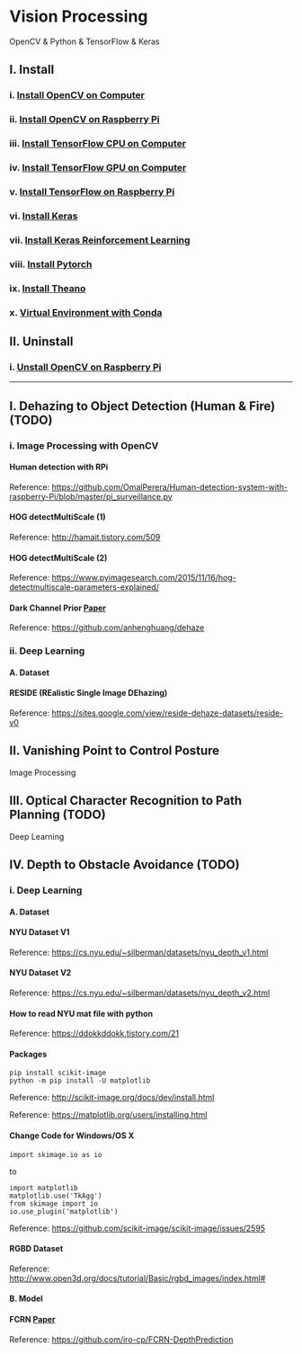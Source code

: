 # Vision Processing
OpenCV & Python & TensorFlow & Keras

## I. Install
### i.    [Install OpenCV on Computer](https://github.com/inyong37/Vision/blob/master/Install/OpenCV-Computer.md)
### ii.   [Install OpenCV on Raspberry Pi](https://github.com/inyong37/Vision/blob/master/Install/OpenCV-RaspberryPi.md)
### iii.  [Install TensorFlow CPU on Computer](https://github.com/inyong37/Vision/blob/master/Install/TensorFlow-Computer-CPU.md)
### iv.   [Install TensorFlow GPU on Computer](https://github.com/inyong37/Vision/blob/master/Install/TensorFlow-Computer-GPU.md)
### v.    [Install TensorFlow on Raspberry Pi](https://github.com/inyong37/Vision/blob/master/Install/TensorFlow-RaspberryPi.md)
### vi.   [Install Keras](https://github.com/inyong37/Vision/blob/master/Install/Keras.md)
### vii.  [Install Keras Reinforcement Learning](https://github.com/inyong37/Vision/blob/master/Install/Keras-ReinforcementLearning.md)
### viii. [Install Pytorch](https://github.com/inyong37/Vision/blob/master/Install/Pytorch.md)
### ix. [Install Theano](https://github.com/inyong37/Vision/blob/master/Install/Theano.md)
### x. [Virtual Environment with Conda](https://github.com/inyong37/Vision/blob/master/Install/Virtual-Environment_conda.md)

## II. Uninstall
### i.    [Unstall OpenCV on Raspberry Pi](https://github.com/inyong37/Vision/blob/master/Uninstall/OpenCV-RaspberryPi.md)

----------

## I. Dehazing to Object Detection (Human & Fire) (TODO)
### i. Image Processing with OpenCV
#### Human detection with RPi
Reference: https://github.com/OmalPerera/Human-detection-system-with-raspberry-Pi/blob/master/pi_surveillance.py
#### HOG detectMultiScale (1)
Reference: http://hamait.tistory.com/509
#### HOG detectMultiScale (2)
Reference: https://www.pyimagesearch.com/2015/11/16/hog-detectmultiscale-parameters-explained/
#### Dark Channel Prior [Paper](http://www.robots.ox.ac.uk/~vgg/rg/papers/hazeremoval.pdf)
Reference: https://github.com/anhenghuang/dehaze
### ii. Deep Learning
#### A. Dataset
#### RESIDE (REalistic Single Image DEhazing)
Reference: https://sites.google.com/view/reside-dehaze-datasets/reside-v0

## II. Vanishing Point to Control Posture
Image Processing

## III. Optical Character Recognition to Path Planning (TODO)
Deep Learning

## IV. Depth to Obstacle Avoidance (TODO)
### i. Deep Learning
#### A. Dataset
#### NYU Dataset V1
Reference: https://cs.nyu.edu/~silberman/datasets/nyu_depth_v1.html
#### NYU Dataset V2
Reference: https://cs.nyu.edu/~silberman/datasets/nyu_depth_v2.html
#### How to read NYU mat file with python
Reference: https://ddokkddokk.tistory.com/21
#### Packages
```
pip install scikit-image
python -m pip install -U matplotlib
```
Reference: http://scikit-image.org/docs/dev/install.html

Reference: https://matplotlib.org/users/installing.html
#### Change Code for Windows/OS X
```
import skimage.io as io
```
to 
```
import matplotlib
matplotlib.use('TkAgg')
from skimage import io
io.use_plugin('matplotlib')
```
Reference: https://github.com/scikit-image/scikit-image/issues/2595
#### RGBD Dataset
Reference: http://www.open3d.org/docs/tutorial/Basic/rgbd_images/index.html#

#### B. Model
#### FCRN [Paper](https://arxiv.org/abs/1606.00373)
Reference: https://github.com/iro-cp/FCRN-DepthPrediction
